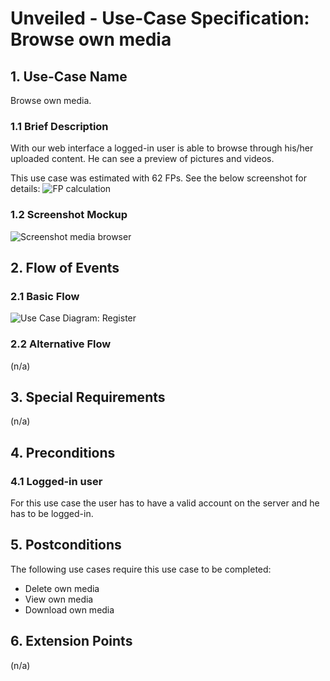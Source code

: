 # Unveiled - Use-Case Specification: Browse own media

## 1. Use-Case Name
Browse own media.

### 1.1 Brief Description
With our web interface a logged-in user is able to browse through his/her uploaded content. He can see a preview of pictures and videos.

This use case was estimated with 62 FPs. See the below screenshot for details:
![][fp calculation]

### 1.2 Screenshot Mockup
![][screenshot]

## 2. Flow of Events

### 2.1 Basic Flow
![][basic flow]

### 2.2 Alternative Flow
(n/a)


## 3. Special Requirements
(n/a)


## 4. Preconditions
### 4.1 Logged-in user
For this use case the user has to have a valid account on the server and he has to be logged-in.

## 5. Postconditions
The following use cases require this use case to be completed:
- Delete own media
- View own media
- Download own media

## 6. Extension Points
(n/a)

<!-- Link definitions: -->
[basic flow]: https://raw.githubusercontent.com/SAS-Systems/Unveiled-Documentation/master/Bilder/UC_Diagrams/UC_Diagram_Browse_media.png "Use Case Diagram: Register"

[screenshot]: https://raw.githubusercontent.com/SAS-Systems/Unveiled-Documentation/master/Bilder/Screenshots_website/browse_media.PNG "Screenshot media browser"
[fp calculation]: https://raw.githubusercontent.com/SAS-Systems/Unveiled-Documentation/master/Bilder/FP%20calculation/FP_browse_media.PNG "FP calculation"